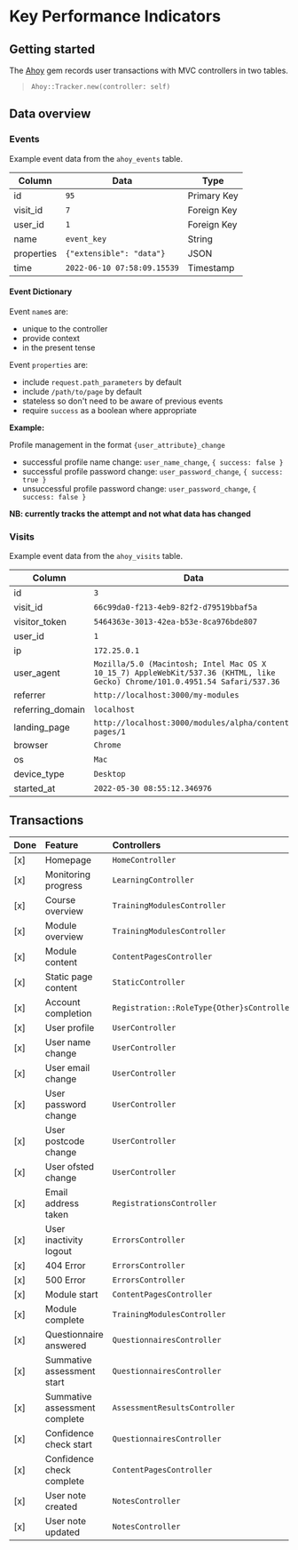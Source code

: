 # Key Performance Indicators

## Getting started

The [Ahoy](https://github.com/ankane/ahoy) gem records user transactions with MVC controllers in two tables.

> `Ahoy::Tracker.new(controller: self)`

## Data overview

### Events

Example event data from the `ahoy_events` table.

| Column     | Data                        | Type        |
| ---        | ---                         | ---         |
| id         | `95`                        | Primary Key |
| visit_id   | `7`                         | Foreign Key |
| user_id    | `1`                         | Foreign Key |
| name       | `event_key`                 | String      |
| properties | `{"extensible": "data"}`    | JSON        |
| time       | `2022-06-10 07:58:09.15539` | Timestamp   |


#### Event Dictionary

Event `name`s are:

- unique to the controller
- provide context
- in the present tense

Event `properties` are:

- include `request.path_parameters` by default
- include `/path/to/page` by default
- stateless so don't need to be aware of previous events
- require `success` as a boolean where appropriate

**Example:**

Profile management in the format `{user_attribute}_change`

- successful profile name change: `user_name_change`, `{ success: false }`
- successful profile password change: `user_password_change`, `{ success: true }`
- unsuccessful profile password change: `user_password_change`, `{ success: false }`

**NB: currently tracks the attempt and not what data has changed**

### Visits

Example event data from the `ahoy_visits` table.

| Column           | Data                                                                                                                        |
| ---              | ---                                                                                                                         |
| id               | `3`                                                                                                                         |
| visit_id         | `66c99da0-f213-4eb9-82f2-d79519bbaf5a`                                                                                      |
| visitor_token    | `5464363e-3013-42ea-b53e-8ca976bde807`                                                                                      |
| user_id          | `1`                                                                                                                         |
| ip               | `172.25.0.1`                                                                                                                |
| user_agent       | `Mozilla/5.0 (Macintosh; Intel Mac OS X 10_15_7) AppleWebKit/537.36 (KHTML, like Gecko) Chrome/101.0.4951.54 Safari/537.36` |
| referrer         | `http://localhost:3000/my-modules`                                                                                         |
| referring_domain | `localhost`                                                                                                                 |
| landing_page     | `http://localhost:3000/modules/alpha/content-pages/1`                                                                       |
| browser          | `Chrome`                                                                                                                    |
| os               | `Mac`                                                                                                                       |
| device_type      | `Desktop`                                                                                                                   |
| started_at       | `2022-05-30 08:55:12.346976`                                                                                                |



## Transactions


| Done | Feature                       | Controllers                    | Key                             | Path                                         |
| :--- | :---                          | :---                           | :---                            | :---                                         |
| [x]  | Homepage                      | `HomeController`               | `home_page`                     | `/`                                          |
| [x]  | Monitoring progress           | `LearningController`           | `learning_page`                 | `/my-modules`                                |
| [x]  | Course overview               | `TrainingModulesController`    | `course_overview_page`          | `/modules`                                   |
| [x]  | Module overview               | `TrainingModulesController`    | `module_overview_page`          | `/modules/{alpha}`                           |
| [x]  | Module content                | `ContentPagesController`       | `module_content_page`           | `/modules/{alpha}/content-pages/{1}`         |
| [x]  | Static page content           | `StaticController`             | `static_page`                   | `/example-page`                              |
| [x]  | Account completion            | `Registration::RoleType{Other}sController` | `user_registration` | `/registration/role-type`                    |
| [x]  | User profile                  | `UserController`               | `profile_page`                  | `/my-account`                                |
| [x]  | User name change              | `UserController`               | `user_name_change`              | `/my-account/update-name`                    |
| [x]  | User email change             | `UserController`               | `user_email_change`             | `/my-account/update-email`                   |
| [x]  | User password change          | `UserController`               | `user_password_change`          | `/my-account/update-password`                |
| [x]  | User postcode change          | `UserController`               | `user_postcode_change`          | `/my-account/update-postcode`                |
| [x]  | User ofsted change            | `UserController`               | `user_ofsted_change`            | `/my-account/update-ofsted-number`           |
| [x]  | Email address taken           | `RegistrationsController`      | `email_address_taken`           | `/users/sign-up`                             |
| [x]  | User inactivity logout        | `ErrorsController`             | `error_page`                    | `/timeout`                                   |
| [x]  | 404 Error                     | `ErrorsController`             | `error_page`                    | `/404`                                       |
| [x]  | 500 Error                     | `ErrorsController`             | `error_page`                    | `/500`                                       |
| [x]  | Module start                  | `ContentPagesController`       | `module_start`                  | `/modules/{alpha}/content-pages/{intro}`     |
| [x]  | Module complete               | `TrainingModulesController`    | `module_complete`               | `/modules/{alpha}/certificate`               |
| [x]  | Questionnaire answered        | `QuestionnairesController`     | `questionnaire_answer`          | `/modules/{alpha}/questionnaires/{path}`     |
| [x]  | Summative assessment start    | `QuestionnairesController`     | `summative_assessment_start`    | `/modules/{alpha}/questionnaires/{path}`     |
| [x]  | Summative assessment complete | `AssessmentResultsController`  | `summative_assessment_complete` | `/modules/{alpha}/assessment-results/{path}` |
| [x]  | Confidence check start        | `QuestionnairesController`     | `confidence_check_start`        | `/modules/{alpha}/questionnaires/{path}`     |
| [x]  | Confidence check complete     | `ContentPagesController`       | `confidence_check_complete`     | `/modules/{alpha}/questionnaires/{path}`     |
| [x]  | User note created             | `NotesController`              | `user_note_created`             | `/my-account/learning-log`                   |
| [x]  | User note updated             | `NotesController`              | `user_note_updated`             | `/my-account/learning-log`                   |
